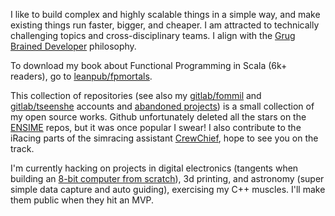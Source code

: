I like to build complex and highly scalable things in a simple way, and make existing things run faster, bigger, and cheaper. I am attracted to technically challenging topics and cross-disciplinary teams. I align with the [Grug Brained Developer](https://grugbrain.dev/) philosophy.

To download my book about Functional Programming in Scala (6k+ readers), go to [leanpub/fpmortals](https://leanpub.com/fpmortals).

This collection of repositories (see also my [gitlab/fommil](https://gitlab.com/fommil/) and [gitlab/tseenshe](https://gitlab.com/tseenshe) accounts and [abandoned projects](https://gitlab.com/fommil/attic)) is a small collection of my open source works. Github unfortunately deleted all the stars on the [ENSIME](https://ensime.github.io/) repos, but it was once popular I swear! I also contribute to the iRacing parts of the simracing assistant [CrewChief](https://gitlab.com/mr_belowski/CrewChiefV4/), hope to see you on the track.

I'm currently hacking on projects in digital electronics (tangents when building an [8-bit computer from scratch](https://www.youtube.com/playlist?list=PLowKtXNTBypGqImE405J2565dvjafglHU)), 3d printing, and astronomy (super simple data capture and auto guiding), exercising my C++ muscles. I'll make them public when they hit an MVP.

<!--
**fommil/fommil** is a ✨ _special_ ✨ repository because its `README.md` (this file) appears on your GitHub profile.

Here are some ideas to get you started:

- 🔭 I’m currently working on ...
- 🌱 I’m currently learning ...
- 👯 I’m looking to collaborate on ...
- 🤔 I’m looking for help with ...
- 💬 Ask me about ...
- 📫 How to reach me: ...
- 😄 Pronouns: ...
- ⚡ Fun fact: ...
-->
